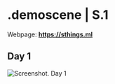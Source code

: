 # .demoscene | S.1

Webpage: **https://sthings.ml**

## Day 1
![Screenshot. Day 1](https://iili.io/Hv1LMej.png)